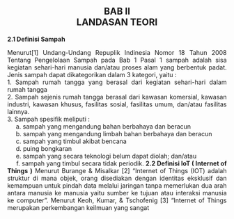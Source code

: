 <h2 align="center">BAB II  <br> LANDASAN TEORI </h2>
<strong>2.1 Definisi Sampah</strong>
<p align="justify">
Menurut[1] Undang-Undang Repuplik Indinesia Nomor 18 Tahun 2008 Tentang Pengelolaan Sampah pada Bab 1 Pasal 1 sampah adalah sisa kegiatan sehari-hari manusia dan/atau proses alam yang berbentuk padat. Jenis sampah dapat dikategorikan dalam 3 kategori, yaitu :
<br>
1. Sampah rumah tangga yang berasal dari kegiatan sehari-hari dalam rumah tangga
<br>
2. Sampah sejenis rumah tangga berasal dari kawasan komersial, kawasan industri, kawasan khusus, fasilitas sosial, fasilitas umum, dan/atau fasilitas lainnya.
<br>
3. Sampah spesifik meliputi : 
<br>
&nbsp;&nbsp;&nbsp;&nbsp;&nbsp;a. sampah yang mengandung bahan berbahaya dan beracun
<br>
&nbsp;&nbsp;&nbsp;&nbsp;&nbsp;b. sampah yang mengandung limbah bahan berbahaya dan beracun
<br>
&nbsp;&nbsp;&nbsp;&nbsp;&nbsp;c. sampah yang timbul akibat bencana
<br>
&nbsp;&nbsp;&nbsp;&nbsp;&nbsp;d. puing bongkaran 
<br>
&nbsp;&nbsp;&nbsp;&nbsp;&nbsp;e. sampah yang secara teknologi belum dapat diolah; dan/atau 
<br>
&nbsp;&nbsp;&nbsp;&nbsp;&nbsp;f. sampah yang timbul secara tidak periodik.
<strong>2.2 Definisi IoT ( Internet of Things )</strong>
Menurut  Burange & Misalkar [2] “Internet of Things (IOT) adalah struktur di mana objek, orang disediakan dengan identitas eksklusif dan kemampuan untuk pindah data melalui jaringan tanpa memerlukan dua arah antara manusia ke manusia yaitu sumber ke tujuan atau interaksi manusia ke computer”. Menurut Keoh, Kumar, & Tschofenig [3] “Internet of Things merupakan perkembangan keilmuan yang sangat 
</p>
